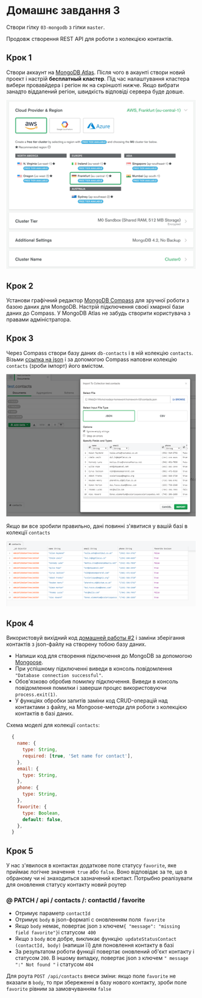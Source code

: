 # Домашнє завдання 3

Створи гілку `03-mongodb` з гілки `master`.

Продовж створення REST API для роботи з колекцією контактів.

## Крок 1

Створи аккаунт на [MongoDB Atlas](https://www.mongodb.com/cloud/atlas). Після чого в акаунті створи новий проект і настрій **бесплатный кластер**. Під час налаштування кластера вибери провавйдера і регіон як на скріншоті нижче. Якщо вибрати занадто віддалений регіон, швидкість відповіді сервера буде довше.

![atlas cluster setup](./atlas-cluster.jpg)

## Крок 2

Установи графічний редактор
[MongoDB Compass](https://www.mongodb.com/download-center/compass) для зручної
роботи з базою даних для MongoDB. Настрій підключення своєї хмарної бази даних
до Compass. У MongoDB Atlas не забудь створити користувача з правами
адміністратора.

## Крок 3

Через Compass створи базу даних `db-contacts` і в ній колекцію `contacts`. Візьми [ссылка на json](./contacts) і за допомогою Compass наповни колекцію `contacts` (зроби імпорт) його вмістом.

![data](./json-data.png)

Якщо ви все зробили правильно, дані повинні з'явитися у вашій базі в колекції `contacts`

![data](./mongo-data.png)

## Крок 4

Використовуй вихідний код [домашней работы #2](../homework-02/README.md) і
заміни зберігання контактів з json-файлу на створену тобою базу даних.

- Напиши код для створення підключення до MongoDB за допомогою [Mongoose](https://mongoosejs.com/).
- При успішному підключенні виведи в консоль повідомлення `"Database connection successful"`.
- Обов'язково обробив помилку підключення. Виведи в консоль повідомлення помилки і заверши процес використовуючи `process.exit(1)`.
- У функціях обробки запитів заміни код CRUD-операцій над контактами з файлу, на Mongoose-методи для роботи з колекцією контактів в базі даних.

Схема моделі для колекції `contacts`:

```js
  {
    name: {
      type: String,
      required: [true, 'Set name for contact'],
    },
    email: {
      type: String,
    },
    phone: {
      type: String,
    },
    favorite: {
      type: Boolean,
      default: false,
    },
  }
```

## Крок 5

У нас з'явилося в контактах додаткове поле статусу `favorite`, яке приймає логічне значення` true` або `false`. Воно відповідає за те, що в обраному чи ні знаходиться зазначений контакт. Потрыбно реалізувати для оновлення статусу контакту новий роутер

### @ PATCH / api / contacts /: contactId / favorite

- Отримує параметр `contactId`
- Отримує `body` в json-форматі c оновленням поля` favorite`
- Якщо `body` немає, повертає json з ключем` { "message": "missing field favorite"} `і статусом` 400`
- Якщо з `body` все добре, викликає функцію` updateStatusContact (contactId, body)` (напиши її) для поновлення контакту в базі
- За результатом роботи функції повертає оновлений об'єкт контакту і статусом `200`. В іншому випадку, повертає json з ключем `" message ":" Not found "` і статусом `404`


Для роута `POST /api/contacts` внеси зміни: якщо поле `favorite` не вказали в `body`, то при збереженні в базу нового контакту, зроби поле `favorite` рівним за замовчуванням `false`
